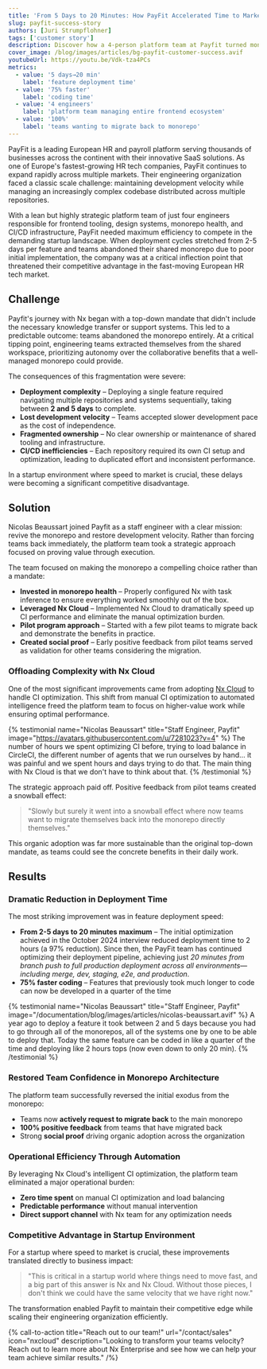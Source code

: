```yaml
---
title: 'From 5 Days to 20 Minutes: How PayFit Accelerated Time to Market with Strategic Nx Implementation'
slug: payfit-success-story
authors: [Juri Strumpflohner]
tags: ['customer story']
description: Discover how a 4-person platform team at Payfit turned monorepo abandonment into a competitive advantage using strategic Nx implementation.
cover_image: /blog/images/articles/bg-payfit-customer-success.avif
youtubeUrl: https://youtu.be/Vdk-tza4PCs
metrics:
  - value: '5 days→20 min'
    label: 'feature deployment time'
  - value: '75% faster'
    label: 'coding time'
  - value: '4 engineers'
    label: 'platform team managing entire frontend ecosystem'
  - value: '100%'
    label: 'teams wanting to migrate back to monorepo'
---
```


PayFit is a leading European HR and payroll platform serving thousands of businesses across the continent with their innovative SaaS solutions. As one of Europe's fastest-growing HR tech companies, PayFit continues to expand rapidly across multiple markets. Their engineering organization faced a classic scale challenge: maintaining development velocity while managing an increasingly complex codebase distributed across multiple repositories.

With a lean but highly strategic platform team of just four engineers responsible for frontend tooling, design systems, monorepo health, and CI/CD infrastructure, PayFit needed maximum efficiency to compete in the demanding startup landscape. When deployment cycles stretched from 2-5 days per feature and teams abandoned their shared monorepo due to poor initial implementation, the company was at a critical inflection point that threatened their competitive advantage in the fast-moving European HR tech market.

## Challenge

Payfit's journey with Nx began with a top-down mandate that didn't include the necessary knowledge transfer or support systems. This led to a predictable outcome: teams abandoned the monorepo entirely. At a critical tipping point, engineering teams extracted themselves from the shared workspace, prioritizing autonomy over the collaborative benefits that a well-managed monorepo could provide.

The consequences of this fragmentation were severe:

- **Deployment complexity** – Deploying a single feature required navigating multiple repositories and systems sequentially, taking between **2 and 5 days** to complete.
- **Lost development velocity** – Teams accepted slower development pace as the cost of independence.
- **Fragmented ownership** – No clear ownership or maintenance of shared tooling and infrastructure.
- **CI/CD inefficiencies** – Each repository required its own CI setup and optimization, leading to duplicated effort and inconsistent performance.

In a startup environment where speed to market is crucial, these delays were becoming a significant competitive disadvantage.

## Solution

Nicolas Beaussart joined Payfit as a staff engineer with a clear mission: revive the monorepo and restore development velocity. Rather than forcing teams back immediately, the platform team took a strategic approach focused on proving value through execution.

The team focused on making the monorepo a compelling choice rather than a mandate:

- **Invested in monorepo health** – Properly configured Nx with task inference to ensure everything worked smoothly out of the box.
- **Leveraged Nx Cloud** – Implemented Nx Cloud to dramatically speed up CI performance and eliminate the manual optimization burden.
- **Pilot program approach** – Started with a few pilot teams to migrate back and demonstrate the benefits in practice.
- **Created social proof** – Early positive feedback from pilot teams served as validation for other teams considering the migration.

### Offloading Complexity with Nx Cloud

One of the most significant improvements came from adopting [Nx Cloud](https://nx.app) to handle CI optimization. This shift from manual CI optimization to automated intelligence freed the platform team to focus on higher-value work while ensuring optimal performance.

{% testimonial
    name="Nicolas Beaussart"
    title="Staff Engineer, Payfit"
    image="https://avatars.githubusercontent.com/u/7281023?v=4" %}
The number of hours we spent optimizing CI before, trying to load balance in CircleCI, the different number of agents that we run ourselves by hand... it was painful and we spent hours and days trying to do that. The main thing with Nx Cloud is that we don't have to think about that.
{% /testimonial %}

The strategic approach paid off. Positive feedback from pilot teams created a snowball effect:

> "Slowly but surely it went into a snowball effect where now teams want to migrate themselves back into the monorepo directly themselves."

This organic adoption was far more sustainable than the original top-down mandate, as teams could see the concrete benefits in their daily work.

## Results

### Dramatic Reduction in Deployment Time

The most striking improvement was in feature deployment speed:

- **From 2-5 days to 20 minutes maximum** – The initial optimization achieved in the October 2024 interview reduced deployment time to 2 hours (a 97% reduction). Since then, the PayFit team has continued optimizing their deployment pipeline, achieving just _20 minutes from branch push to full production deployment across all environments—including merge, dev, staging, e2e, and production_.
- **75% faster coding** – Features that previously took much longer to code can now be developed in a quarter of the time

{% testimonial
    name="Nicolas Beaussart"
    title="Staff Engineer, Payfit"
    image="/documentation/blog/images/articles/nicolas-beaussart.avif" %}
A year ago to deploy a feature it took between 2 and 5 days because you had to go through all of the monorepos, all of the systems one by one to be able to deploy that. Today the same feature can be coded in like a quarter of the time and deploying like 2 hours tops (now even down to only 20 min).
{% /testimonial %}

### Restored Team Confidence in Monorepo Architecture

The platform team successfully reversed the initial exodus from the monorepo:

- Teams now **actively request to migrate back** to the main monorepo
- **100% positive feedback** from teams that have migrated back
- Strong **social proof** driving organic adoption across the organization

### Operational Efficiency Through Automation

By leveraging Nx Cloud's intelligent CI optimization, the platform team eliminated a major operational burden:

- **Zero time spent** on manual CI optimization and load balancing
- **Predictable performance** without manual intervention
- **Direct support channel** with Nx team for any optimization needs

### Competitive Advantage in Startup Environment

For a startup where speed to market is crucial, these improvements translated directly to business impact:

> "This is critical in a startup world where things need to move fast, and a big part of this answer is Nx and Nx Cloud. Without those pieces, I don't think we could have the same velocity that we have right now."

The transformation enabled Payfit to maintain their competitive edge while scaling their engineering organization efficiently.

{% call-to-action title="Reach out to our team!" url="/contact/sales" icon="nxcloud" description="Looking to transform your teams velocity? Reach out to learn more about Nx Enterprise and see how we can help your team achieve similar results." /%}
